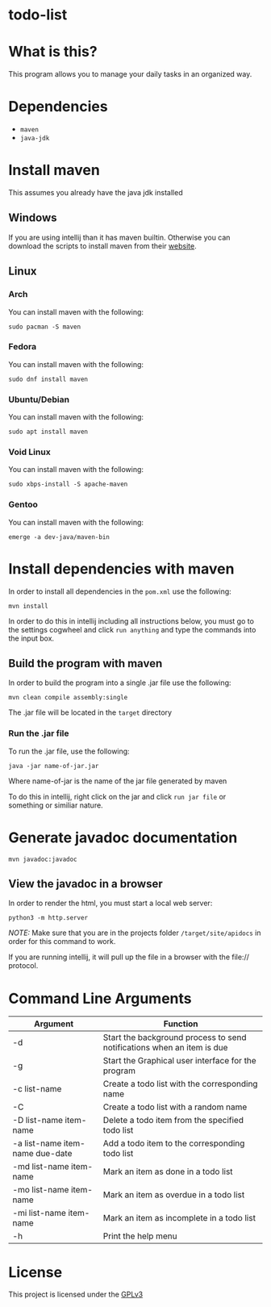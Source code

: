 # todo-list

# What is this?
 
This program allows you to manage your daily tasks in an organized way. 

# Dependencies

* `maven`
* `java-jdk`

# Install maven

This assumes you already have the java jdk installed

## Windows

If you are using intellij than it has maven builtin. Otherwise you can download the scripts to install maven from their [website](https://maven.apache.org/download.cgi). 

## Linux 

### Arch
 
You can install maven with the following:

`sudo pacman -S maven`

### Fedora

You can install maven with the following:

`sudo dnf install maven`

### Ubuntu/Debian

You can install maven with the following:

`sudo apt install maven`

### Void Linux 

You can install maven with the following:

`sudo xbps-install -S apache-maven`

### Gentoo

You can install maven with the following:

`emerge -a dev-java/maven-bin`

# Install dependencies with maven

In order to install all dependencies in the `pom.xml` use the following:

`mvn install`

In order to do this in intellij including all instructions below, you must go to the settings cogwheel
and click `run anything` and type the commands into the input box.

## Build the program with maven

In order to build the program into a single .jar file use the following:

`mvn clean compile assembly:single`

The .jar file will be located in the `target` directory 

### Run the .jar file

To run the .jar file, use the following:

`java -jar name-of-jar.jar`

Where name-of-jar is the name of the jar file generated by maven

To do this in intellij, right click on the jar and click `run jar file` or something or similiar nature.

# Generate javadoc documentation

`mvn javadoc:javadoc`

## View the javadoc in a browser

In order to render the html, you must start a local web server:

`python3 -m http.server`

*NOTE:* Make sure that you are in the projects folder `/target/site/apidocs` in order for this command to work.

If you are running intellij, it will pull up the file in a browser with the file:// protocol.

# Command Line Arguments
    
| Argument                              | Function                                                                      |
|---------------------------------------|-------------------------------------------------------------------------------|
| -d                                    | Start the background process to send notifications when an item is due        |
| -g                                    | Start the Graphical user interface for the program                            |
| -c list-name                          | Create a todo list with the corresponding name                                |
| -C                                    | Create a todo list with a random name                                         |
| -D list-name item-name                | Delete a todo item from the specified todo list                               |
| -a list-name item-name due-date       | Add a todo item to the corresponding todo list                                |
| -md list-name item-name               | Mark an item as done in a todo list                                           |
| -mo list-name item-name               | Mark an item as overdue in a todo list                                        |
| -mi list-name item-name               | Mark an item as incomplete in a todo list                                     |
| -h                                    | Print the help menu                                                           |

# License

This project is licensed under the [GPLv3](./LICENSE)
